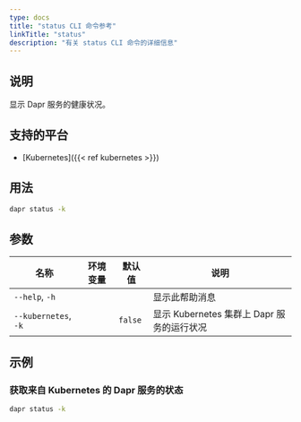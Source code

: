 ```yaml
---
type: docs
title: "status CLI 命令参考"
linkTitle: "status"
description: "有关 status CLI 命令的详细信息"
---
```


## 说明

显示 Dapr 服务的健康状况。

## 支持的平台

- [Kubernetes]({{< ref kubernetes >}})

## 用法

```bash
dapr status -k
```

## 参数

| 名称                   | 环境变量 | 默认值     | 说明                             |
| -------------------- | ---- | ------- | ------------------------------ |
| `--help`, `-h`       |      |         | 显示此帮助消息                        |
| `--kubernetes`, `-k` |      | `false` | 显示 Kubernetes 集群上 Dapr 服务的运行状况 |

## 示例

### 获取来自 Kubernetes 的 Dapr 服务的状态
```bash
dapr status -k
```
